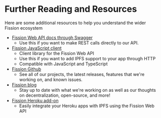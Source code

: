 # Further Reading and Resources

Here are some additional resources to help you understand the wider Fission ecosystem

* [Fission Web API docs through Swagger](https://runfission.com/docs/)
  * Use this if you want to make REST calls directly to our API. 
* [Fission JavaScript client](https://github.com/fission-codes/typescript-client) 
  * Client library for the Fission Web API
  * Use this if you want to add IPFS support to your app through HTTP
  * Compatible with JavaScript and TypeScript
* [Fission Github](https://github.com/fission-codes)
  * See all of our projects, the latest releases, features that we're working on, and known issues.
* [Fission blog](https://blog.fission.codes/)
  * Stay up to date with what we're working on as well as our thoughts on decentralization, open-source, and more!
* [Fission Heroku add-on](https://elements.heroku.com/addons/interplanetary-fission)
  * Easily integrate your Heroku apps with IPFS using the Fission Web API

